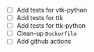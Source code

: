 - [ ] Add tests for vtk-python
- [ ] Add tests for ttk
- [ ] Add tests for ttk-python
- [ ] Clean-up `Dockerfile`
- [ ] Add github actions
